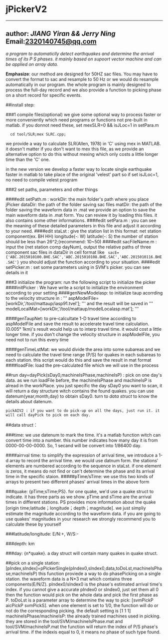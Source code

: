 # jPickerV2
---
author: ***JIANG Yiran && Jerry Ning***  
Email:2320140745@qq.com
---
*a program to automaticlly detect earthquakes and determine the arrival times of its P S phases. it mainly based on supoort vector machine and can be applied on array data.*

**Emphasize**: our method are designed for 50HZ sac files. You may have to convert the format to sac and resample to 50 Hz or we would do resample automatically in our program. the whole program is mainly designed to process the full-day record and we also provide a function to picking phase on a short record for specific events. 

##install step:

###1 compile files(optional)
   we give some optional way to process faster or more conveniently which need programs or functions not pre-built in matlab.
   if you donnot need these, set mexSLR=0 && isJLoc=1 in setPara.m
   
   ```
     cd tool/SLR;mex SLRC.cpp; 
   ```
   we provide a way to calculate SLR(Allen, 1978) in 'C' using mex in MATLAB. it doesn't matter if you don't want to mex this file, as we provide an alternative option to do this without mexing which only costs a little longer time than the 'C' one.
        

   in the new version we develop a faster way to locate single earthquake faster in matlab to take place of the original 'velest' part
   so if set isJLoc=1, no need to compile velest program 


###2 set paths, parameters and other things

####edit setPath.m : 
        workDir: the main folder's path where you place jPicker
        dataDir: the path of the folder saving sac files
        matDir:  the path of the folder saving the waveform data in .mat 
                 we provide an option to save the main waveform data in .mat form. You can review it by loading this files. it also contains some other informations. 
####edit setPara.m :
                 you can see the meaning of these detailed parameters in this file and adjust it according to your need.
####edit staLst : 
                 give the station list in this format: net station component(ex. BH HH) longitude(-: W) latitude(-: S)
                 the number of station should be less than 26^2;(recommend: 10~50)
####edit sacFileName.m  :
                 input the (net station comp dayNum), output the relative paths of three component sac files in dataDir in cell format
                 like
                 ``` 
                 sacE={'ABC.2015010100.BHE.SAC','ABC.2015010108.BHE.SAC','ABC.2015010116.BHE.SAC'}
                 ```
                 you should adjust the function according to your situation.
####edit setPicker.m    :
                set some parameters using in SVM's picker. you can see details in it

###3 initialize the program:
     run the following script to initialize the picker
####initPicker : 
    We have write a script to initialize the environment according to your setting
####genNewModelasp: 
    to initialize taup acorrding to the velocity structure in :
    '''
    aspModelFile=[workDir,'/tool/mattaup/iasp91.tvel'];
    '''
    and the result will be saved in
    '''
    modelLocalMat=[workDir,'/tool/mattaup/modelLocalasp.mat'];
    '''

####genTaupNet: 
    to pre-calcultate 1-D travel time according to aspModelFile and save the result to accelerate travel time calculation. (0.005° 1km)'s result would help us to interp travel time. it would cost a little longer time. if you don't change the velocity structure in aspModelFile, you need not to run this every time

####genTimeLstMat:
    we would divide the area into some subareas and we need to calculate the travel time range (P/S) for quakes in each subareas to each station. this script would do this and save the result in mat format
####loadFile: 
    load the pre-calculated file which we will use in the process


##run
   day=dayPick(sDay0,machineIsPhase,machineIsP) : pick on one day's data. as we run loadFile before, the machineIsPhase and machineIsP is alread in the workPlace. you just specific the day sDay0 you want to scan, it will return a day structure witch contains the found quakes. you can use datenum(year,month,day) to obtain sDay0. turn to *data struct* to know the details about datenum.

    pickAIV2 : if you want to do pick-up on all the days, just run it. it will call dayPick to pick on each day. 


##data struct：

###time: 
       we use datenum to mark the time. it's a matlab function witch can convert time into a number. this number indicates how many day it is from 0000-00-00-0000. So, 1 secand will be convert into 1/86400 day.

####airrval time: 
          to simplify the expression of arrival time, we introduce a 1-d array to record the arrival time. we would use datnum form. the stations‘ elements are numbered according to the sequence in staLst. if one element is zeros, it means do not find or can't determine the phase and its arrival time in the specific staion.
#####pTime/sTime: 
            we use this two kinds of arrays to present two different phases' arrival times in the above form

###quake: 
        {pTime;sTime;PS}. 
        for one quake, we'd use a quake struct to indicate. it has three parts as we show. pTime and sTime are the arrival times in different stations. PS provides more information about the quake [origin time;latitude；longitude；depth；magnitude]. we just simpliy estimate the magnitude according to the waveform data. if you are going to use quakes' magnitudes in your research we strongly recommend you to calculate these by yourself

###latitude/longitude: 
         E/N:+, W/S:-

###depth: 
         km

###day: 
      {n*quake}. a day struct will contain many quakes in quake struct. 


##pick on a single station:
      [pIndex,sIndex]=pPickerSingle(pIndex0,sIndex0,data,toDoLst,machineIsPhase,machineIsP)
      this function proviede a way to do phasePicking on a single station. the waveform data is a N*3 mat which contains three components(E/N/Z). pIndex0/sIndex0 is the phase's estimated arrival time's index. if you cannot give a accurate pIndex0 or sIndex0, just set them all 0 then the function would pick on the whole data and pick the first phase as P.
      toDoLst is a parameter array to determine the way to pick: [svmPickP aicPickP svmPickS]. when one element is set to 1/0, the function will do or not do the corresponding picking. the default setting is [1 1 1]
      machineIsPhase/machineIsP: the already trained machines used in picking. they are stored in the tool/SVM/machineIsPhase.mat and tool/SVM/machineIsP.mat
      the function will return the index of P/S phase's arrival time. if the indexis equal to 0, it means no phase of such type found.
